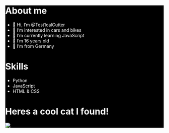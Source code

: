 <div style="background-color:black; color: white;">
  <h1>About me</h1>

- 👋 Hi, I’m @Test1calCutter
- 👀 I’m interested in cars and bikes
- 🌱 I’m currently learning JavaScript
- 🎂 I’m 16 years old
- 📍 I’m from Germany


<h1>Skills</h1>

- Python
- JavaScript
- HTML & CSS

<h1>Heres a cool cat I found!</h1>
<img src="https://cdn.discordapp.com/attachments/917569655139348543/1075200819709870130/fadd861aef9bf2cc158fa18c08e72053.jpg">
</div>
